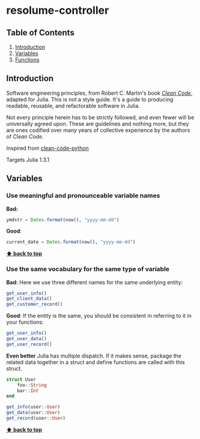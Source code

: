 # resolume-controller

## Table of Contents
  1. [Introduction](#introduction)
  2. [Variables](#variables)
  3. [Functions](#functions)
  

## Introduction

Software engineering principles, from Robert C. Martin's book
[*Clean Code*](https://www.amazon.com/Clean-Code-Handbook-Software-Craftsmanship/dp/0132350882),
adapted for Julia. This is not a style guide. It's a guide to producing
readable, reusable, and refactorable software in Julia.

Not every principle herein has to be strictly followed, and even fewer will be universally 
agreed upon. These are guidelines and nothing more, but they are ones codified over many 
years of collective experience by the authors of *Clean Code*.

Inspired from [clean-code-python](https://github.com/zedr/clean-code-python)

Targets Julia 1.3.1

## **Variables**
### Use meaningful and pronounceable variable names

**Bad:**
```julia
ymdstr = Dates.format(now(), "yyyy-mm-dd")
```

**Good**:
```julia
current_date = Dates.format(now(), "yyyy-mm-dd")
```
**[⬆ back to top](#table-of-contents)**

### Use the same vocabulary for the same type of variable

**Bad:**
Here we use three different names for the same underlying entity:
```julia
get_user_info()
get_client_data()
get_customer_record()
```

**Good**:
If the entity is the same, you should be consistent in referring to it in your functions:
```julia
get_user_info()
get_user_data()
get_user_record()
```

**Even better**
Julia has multiple dispatch. If it makes sense, package the related data together in a struct and 
define functions are called with this struct.

```julia
struct User
    foo::String
    bar::Int
end

get_info(user::User)
get_data(user::User)
get_record(user::User)
```

**[⬆ back to top](#table-of-contents)**

